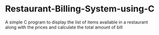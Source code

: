 # Restaurant-Billing-System-using-C
A simple C program to display the list of items available in a restaurant along with the prices and calculate the total amount of bill
